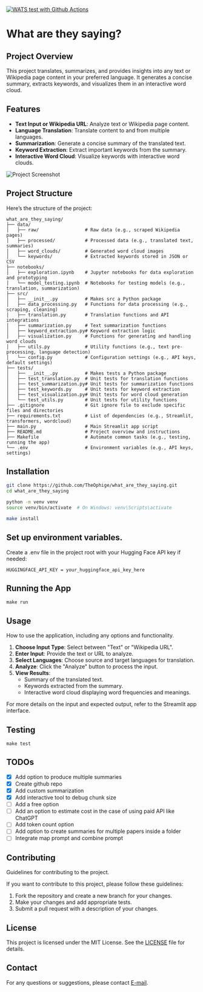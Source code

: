 [![WATS test with Github Actions](https://github.com/TheOphige/What_are_they_saying/actions/workflows/main.yml/badge.svg)](https://github.com/TheOphige/What_are_they_saying/actions/workflows/main.yml)

# What are they saying?

## Project Overview
This project translates, summarizes, and provides insights into any text or Wikipedia page content in your preferred language. It generates a concise summary, extracts keywords, and visualizes them in an interactive word cloud.

## Features
- **Text Input or Wikipedia URL**: Analyze text or Wikipedia page content.
- **Language Translation**: Translate content to and from multiple languages.
- **Summarization**: Generate a concise summary of the translated text.
- **Keyword Extraction**: Extract important keywords from the summary.
- **Interactive Word Cloud**: Visualize keywords with interactive word clouds.

![Project Screenshot](assets/screenshot.png)

## Project Structure

Here’s the structure of the project:
```
what_are_they_saying/
├── data/
│   ├── raw/                 # Raw data (e.g., scraped Wikipedia pages)
│   ├── processed/           # Processed data (e.g., translated text, summaries)
│   ├── word_clouds/         # Generated word cloud images
│   └── keywords/            # Extracted keywords stored in JSON or CSV
├── notebooks/
│   ├── exploration.ipynb    # Jupyter notebooks for data exploration and prototyping
│   └── model_testing.ipynb  # Notebooks for testing models (e.g., translation, summarization)
├── src/
│   ├── __init__.py          # Makes src a Python package
│   ├── data_processing.py   # Functions for data processing (e.g., scraping, cleaning)
│   ├── translation.py       # Translation functions and API integrations
│   ├── summarization.py     # Text summarization functions
│   ├── keyword_extraction.py# Keyword extraction logic
│   ├── visualization.py     # Functions for generating and handling word clouds
│   ├── utils.py             # Utility functions (e.g., text pre-processing, language detection)
│   └── config.py            # Configuration settings (e.g., API keys, default settings)
├── tests/
│   ├── __init__.py          # Makes tests a Python package
│   ├── test_translation.py  # Unit tests for translation functions
│   ├── test_summarization.py# Unit tests for summarization functions
│   ├── test_keywords.py     # Unit tests for keyword extraction
│   ├── test_visualization.py# Unit tests for word cloud generation
│   └── test_utils.py        # Unit tests for utility functions
├── .gitignore               # Git ignore file to exclude specific files and directories
├── requirements.txt         # List of dependencies (e.g., Streamlit, transformers, wordcloud)
├── main.py                  # Main Streamlit app script
├── README.md                # Project overview and instructions
├── Makefile                 # Automate common tasks (e.g., testing, running the app)
└── .env                     # Environment variables (e.g., API keys, settings)
```

## Installation
```bash
git clone https://github.com/TheOphige/what_are_they_saying.git
cd what_are_they_saying

python -m venv venv
source venv/bin/activate  # On Windows: venv\Scripts\activate

make install
```

## Set up environment variables. 
Create a .env file in the project root with your Hugging Face API key if needed:
```
HUGGINGFACE_API_KEY = your_huggingface_api_key_here
```

## Running the App
```
make run
```

## Usage
How to use the application, including any options and functionality.

1. **Choose Input Type**: Select between "Text" or "Wikipedia URL".
2. **Enter Input**: Provide the text or URL to analyze.
3. **Select Languages**: Choose source and target languages for translation.
4. **Analyze**: Click the "Analyze" button to process the input.
5. **View Results**:
   - Summary of the translated text.
   - Keywords extracted from the summary.
   - Interactive word cloud displaying word frequencies and meanings.

For more details on the input and expected output, refer to the Streamlit app interface.

## Testing
```
make test
```

## TODOs
- [x]  Add option to produce multiple summaries
- [x]  Create github repo
- [x]  Add custom summarization
- [x]  Add interactive tool to debug chunk size
- [ ]  Add a free option
- [ ]  Add an option to estimate cost in the case of using paid API like ChatGPT
- [ ]  Add token count option
- [ ]  Add option to create summaries for multiple papers inside a folder
- [ ]  Integrate map prompt and combine prompt

## Contributing
Guidelines for contributing to the project.

If you want to contribute to this project, please follow these guidelines:

1. Fork the repository and create a new branch for your changes.
2. Make your changes and add appropriate tests.
3. Submit a pull request with a description of your changes.


## License

This project is licensed under the MIT License. See the [LICENSE](LICENSE) file for details.

## Contact

For any questions or suggestions, please contact [E-mail](mailto:igetheophilus02@gmail.com).
